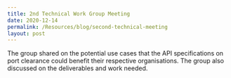 ```yaml
---
title: 2nd Technical Work Group Meeting
date: 2020-12-14
permalink: /Resources/blog/second-technical-meeting
layout: post
---
```





The group shared on the potential use cases that the API specifications on port clearance could benefit their respective organisations. The group also discussed on the deliverables and work needed.